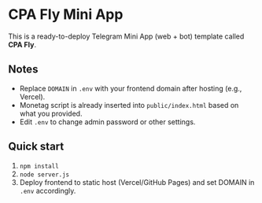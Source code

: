 # CPA Fly Mini App

This is a ready-to-deploy Telegram Mini App (web + bot) template called **CPA Fly**.

## Notes
- Replace `DOMAIN` in `.env` with your frontend domain after hosting (e.g., Vercel).
- Monetag script is already inserted into `public/index.html` based on what you provided.
- Edit `.env` to change admin password or other settings.

## Quick start
1. `npm install`
2. `node server.js`
3. Deploy frontend to static host (Vercel/GitHub Pages) and set DOMAIN in `.env` accordingly.
